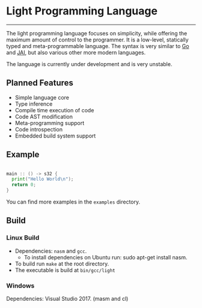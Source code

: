 # Light Programming Language
----

The light programming language focuses on simplicity, while offering the maximum amount of control to the programmer. It is a low-level, statically typed and meta-programmable language. The syntax is very similar to [Go](https://golang.org/) and [JAI](https://www.youtube.com/watch?v=TH9VCN6UkyQ&list=PLmV5I2fxaiCKfxMBrNsU1kgKJXD3PkyxO), but also various other more modern languages.

The language is currently under development and is very unstable.

## Planned Features
* Simple language core
* Type inference
* Compile time execution of code
* Code AST modification
* Meta-programming support
* Code introspection
* Embedded build system support

## Example
```go

main :: () -> s32 {
  print("Hello World\n");
  return 0;
}

```

You can find more examples in the `examples` directory.

## Build

### Linux Build

* Dependencies: `nasm` and `gcc`.
  - To install dependencies on Ubuntu run: sudo apt-get install nasm.
* To build run `make` at the root directory.
* The executable is build at `bin/gcc/light`

### Windows

Dependencies: Visual Studio 2017. (masm and cl)

